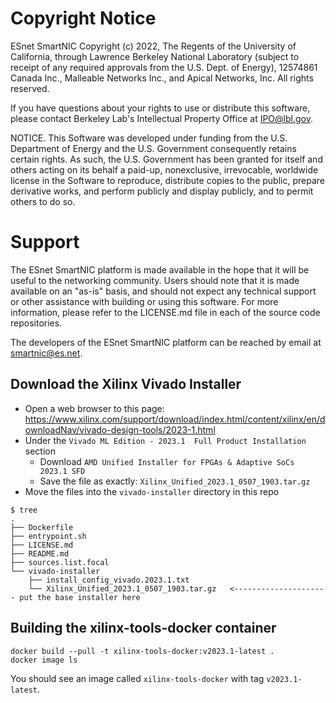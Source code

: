 # Copyright Notice

ESnet SmartNIC Copyright (c) 2022, The Regents of the University of
California, through Lawrence Berkeley National Laboratory (subject to
receipt of any required approvals from the U.S. Dept. of Energy),
12574861 Canada Inc., Malleable Networks Inc., and Apical Networks, Inc.
All rights reserved.

If you have questions about your rights to use or distribute this software,
please contact Berkeley Lab's Intellectual Property Office at
IPO@lbl.gov.

NOTICE.  This Software was developed under funding from the U.S. Department
of Energy and the U.S. Government consequently retains certain rights.  As
such, the U.S. Government has been granted for itself and others acting on
its behalf a paid-up, nonexclusive, irrevocable, worldwide license in the
Software to reproduce, distribute copies to the public, prepare derivative
works, and perform publicly and display publicly, and to permit others to do so.


# Support

The ESnet SmartNIC platform is made available in the hope that it will
be useful to the networking community. Users should note that it is
made available on an "as-is" basis, and should not expect any
technical support or other assistance with building or using this
software. For more information, please refer to the LICENSE.md file in
each of the source code repositories.

The developers of the ESnet SmartNIC platform can be reached by email
at smartnic@es.net.


Download the Xilinx Vivado Installer
------------------------------------

* Open a web browser to this page: https://www.xilinx.com/support/download/index.html/content/xilinx/en/downloadNav/vivado-design-tools/2023-1.html
* Under the `Vivado ML Edition - 2023.1  Full Product Installation` section
  * Download `AMD Unified Installer for FPGAs & Adaptive SoCs 2023.1 SFD`
  * Save the file as exactly: `Xilinx_Unified_2023.1_0507_1903.tar.gz`
* Move the files into the `vivado-installer` directory in this repo

```
$ tree
.
├── Dockerfile
├── entrypoint.sh
├── LICENSE.md
├── README.md
├── sources.list.focal
└── vivado-installer
    ├── install_config_vivado.2023.1.txt
    └── Xilinx_Unified_2023.1_0507_1903.tar.gz   <--------------------- put the base installer here
```

Building the xilinx-tools-docker container
------------------------------------------

```
docker build --pull -t xilinx-tools-docker:v2023.1-latest .
docker image ls
```

You should see an image called `xilinx-tools-docker` with tag `v2023.1-latest`.
